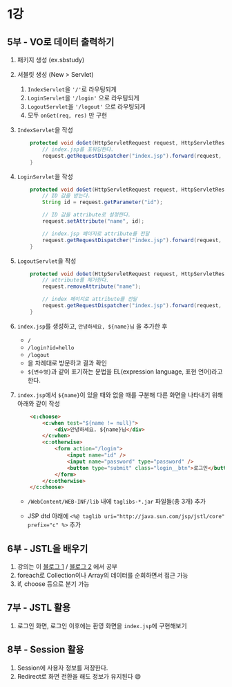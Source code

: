 # 1강

## 5부 - VO로 데이터 출력하기

1. 패키지 생성 (ex.sbstudy)
2. 서블릿 생성 (New > Servlet)
    1. `IndexServlet`을 `'/'`로 라우팅되게
    2. `LoginServlet`을 `'/login'` 으로 라우팅되게
    3. `LogoutServlet`을 `'/logout'` 으로 라우팅되게
    4. 모두 `onGet(req, res)` 만 구현

3. `IndexServlet`을 작성
    ```java
        protected void doGet(HttpServletRequest request, HttpServletResponse response) throws ServletException, IOException {
            // index.jsp를 포워딩한다.
            request.getRequestDispatcher("index.jsp").forward(request, response);
        }
    ```

4. `LoginServlet`을 작성
    ```java
        protected void doGet(HttpServletRequest request, HttpServletResponse response) throws ServletException, IOException {
            // ID 값을 받는다.
            String id = request.getParameter("id");

            // ID 값을 attribute로 설정한다.
            request.setAttribute("name", id);

            // index.jsp 페이지로 attribute를 전달
            request.getRequestDispatcher("index.jsp").forward(request, response);
        }
    ```

5. `LogoutServlet`을 작성
    ```java
        protected void doGet(HttpServletRequest request, HttpServletResponse response) throws ServletException, IOException {
            // attribute를 제거한다.
            request.removeAttribute("name");

            // index 페이지로 attribute를 전달
            request.getRequestDispatcher("index.jsp").forward(request, response);
        }
    ```

6. `index.jsp`를 생성하고, `안녕하세요, ${name}님` 을 추가한 후
    - `/`
    - `/login?id=hello`
    - `/logout`
    - 을 차례대로 방문하고 결과 확인
    - `${변수명}`과 같이 표기하는 문법을 EL(expression language, 표현 언어)라고 한다.

7. `index.jsp`에서 `${name}`이 있을 때와 없을 때를 구분해 다른 화면을 나타내기 위해 아래와 같이 작성
    ```html
        <c:choose>
            <c:when test="${name != null}">
                <div>안녕하세요. ${name}님</div>
            </c:when>
            <c:otherwise>
                <form action="/login">
                    <input name="id" />
                    <input name="password" type="password" />
                    <button type="submit" class="login__btn">로그인</button>
                </form>
            </c:otherwise>
        </c:choose>
    ```

    - `/WebContent/WEB-INF/lib` 내에 `taglibs-*.jar` 파일들(총 3개) 추가

    - JSP dtd 아래에 `<%@ taglib uri="http://java.sun.com/jsp/jstl/core" prefix="c" %>` 추가

## 6부 - JSTL을 배우기

1. 강의는 이 [블로그 1](http://hunit.tistory.com/203) / [블로그 2](http://javayo.tistory.com/entry/JSTL-%EB%AC%B8%EB%B2%95) 에서 공부
2. foreach로 Collection이나 Array의 데이터를 순회하면서 접근 가능
3. if, choose 등으로 분기 가능

## 7부 - JSTL 활용

1. 로그인 화면, 로그인 이후에는 환영 화면을 `index.jsp`에 구현해보기

## 8부 - Session 활용

1. Session에 사용자 정보를 저장한다.
2. Redirect로 화면 전환을 해도 정보가 유지된다 :smile:

